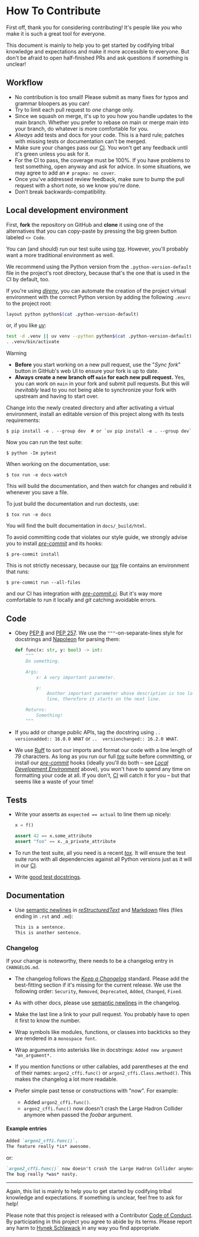 # How To Contribute

First off, thank you for considering contributing!
It's people like *you* who make it is such a great tool for everyone.

This document is mainly to help you to get started by codifying tribal knowledge and expectations and make it more accessible to everyone.
But don't be afraid to open half-finished PRs and ask questions if something is unclear!


## Workflow

- No contribution is too small!
  Please submit as many fixes for typos and grammar bloopers as you can!
- Try to limit each pull request to *one* change only.
- Since we squash on merge, it's up to you how you handle updates to the main branch.
  Whether you prefer to rebase on main or merge main into your branch, do whatever is more comfortable for you.
- *Always* add tests and docs for your code.
  This is a hard rule; patches with missing tests or documentation can't be merged.
- Make sure your changes pass our [CI].
  You won't get any feedback until it's green unless you ask for it.
- For the CI to pass, the coverage must be 100%.
  If you have problems to test something, open anyway and ask for advice.
  In some situations, we may agree to add an `# pragma: no cover`.
- Once you've addressed review feedback, make sure to bump the pull request with a short note, so we know you're done.
- Don’t break backwards-compatibility.


## Local development environment

First, **fork** the repository on GitHub and **clone** it using one of the alternatives that you can copy-paste by pressing the big green button labeled `<> Code`.

You can (and should) run our test suite using [*tox*](https://tox.wiki/).
However, you'll probably want a more traditional environment as well.

We recommend using the Python version from the `.python-version-default` file in the project's root directory, because that's the one that is used in the CI by default, too.

If you're using [*direnv*](https://direnv.net), you can automate the creation of the project virtual environment with the correct Python version by adding the following `.envrc` to the project root:

```bash
layout python python$(cat .python-version-default)
```

or, if you like [*uv*](https://github.com/astral-sh/uv):

```bash
test -d .venv || uv venv --python python$(cat .python-version-default)
. .venv/bin/activate
```

> [!WARNING]
> - **Before** you start working on a new pull request, use the "*Sync fork*" button in GitHub's web UI to ensure your fork is up to date.
> - **Always create a new branch off `main` for each new pull request.**
>   Yes, you can work on `main` in your fork and submit pull requests.
>   But this will *inevitably* lead to you not being able to synchronize your fork with upstream and having to start over.

Change into the newly created directory and after activating a virtual environment, install an editable version of this project along with its tests requirements:

```console
$ pip install -e . --group dev  # or `uv pip install -e . --group dev`
```

Now you can run the test suite:

```console
$ python -Im pytest
```

When working on the documentation, use:

```console
$ tox run -e docs-watch
```

This will build the documentation, and then watch for changes and rebuild it whenever you save a file.

To just build the documentation and run doctests, use:

```console
$ tox run -e docs
```

You will find the built documentation in `docs/_build/html`.

To avoid committing code that violates our style guide, we strongly advise you to install [*pre-commit*] and its hooks:

```console
$ pre-commit install
```

This is not strictly necessary, because our [*tox*] file contains an environment that runs:

```console
$ pre-commit run --all-files
```

and our CI has integration with [*pre-commit.ci*](https://pre-commit.ci).
But it's way more comfortable to run it locally and *git* catching avoidable errors.


## Code

- Obey [PEP 8](https://www.python.org/dev/peps/pep-0008/) and [PEP 257](https://www.python.org/dev/peps/pep-0257/).
  We use the `"""`-on-separate-lines style for docstrings and [Napoleon](https://www.sphinx-doc.org/en/master/usage/extensions/napoleon.html) for parsing them:

  ```python
  def func(x: str, y: bool) -> int:
      """
      Do something.

      Args:
          x: A very important parameter.

          y:
              Another important parameter whose description is too long for one
              line, therefore it starts on the next line.

      Returns:
          Something!
      """
  ```
- If you add or change public APIs, tag the docstring using `..  versionadded:: 16.0.0 WHAT` or `..  versionchanged:: 16.2.0 WHAT`.

- We use [Ruff](https://ruff.rs/) to sort our imports and format our code with a line length of 79 characters.
  As long as you run our full [*tox*] suite before committing, or install our [*pre-commit*] hooks (ideally you'll do both – see [*Local Development Environment*](#local-development-environment) above), you won't have to spend any time on formatting your code at all.
  If you don't, [CI] will catch it for you – but that seems like a waste of your time!


## Tests

- Write your asserts as `expected == actual` to line them up nicely:

  ```python
  x = f()

  assert 42 == x.some_attribute
  assert "foo" == x._a_private_attribute
  ```

- To run the test suite, all you need is a recent [*tox*].
  It will ensure the test suite runs with all dependencies against all Python versions just as it will in our [CI].

- Write [good test docstrings](https://jml.io/pages/test-docstrings.html).


## Documentation

- Use [semantic newlines] in [*reStructuredText*](https://www.sphinx-doc.org/en/master/usage/restructuredtext/index.html) and [Markdown](https://docs.github.com/en/get-started/writing-on-github/getting-started-with-writing-and-formatting-on-github/basic-writing-and-formatting-syntax) files (files ending in `.rst` and `.md`):

  ```rst
  This is a sentence.
  This is another sentence.
  ```


### Changelog

If your change is noteworthy, there needs to be a changelog entry in `CHANGELOG.md`.

- The changelog follows the [*Keep a Changelog*](https://keepachangelog.com/en/1.0.0/) standard.
  Please add the best-fitting section if it's missing for the current release.
  We use the following order: `Security`, `Removed`, `Deprecated`, `Added`, `Changed`, `Fixed`.
- As with other docs, please use [semantic newlines] in the changelog.
- Make the last line a link to your pull request.
  You probably have to open it first to know the number.
- Wrap symbols like modules, functions, or classes into backticks so they are rendered in a `monospace font`.
- Wrap arguments into asterisks like in docstrings:
  `Added new argument *an_argument*.`
- If you mention functions or other callables, add parentheses at the end of their names:
  `argon2_cffi.func()` or `argon2_cffi.Class.method()`.
  This makes the changelog a lot more readable.
- Prefer simple past tense or constructions with "now".
  For example:

  * Added `argon2_cffi.func()`.
  * `argon2_cffi.func()` now doesn't crash the Large Hadron Collider anymore when passed the *foobar* argument.


#### Example entries

```markdown
Added `argon2_cffi.func()`.
The feature really *is* awesome.
```

or:

```markdown
`argon2_cffi.func()` now doesn't crash the Large Hadron Collider anymore when passed the *foobar* argument.
The bug really *was* nasty.
```

---

Again, this list is mainly to help you to get started by codifying tribal knowledge and expectations.
If something is unclear, feel free to ask for help!

Please note that this project is released with a Contributor [Code of Conduct](https://github.com/hynek/argon2-cffi/blob/main/.github/CODE_OF_CONDUCT.md).
By participating in this project you agree to abide by its terms.
Please report any harm to [Hynek Schlawack] in any way you find appropriate.


[CI]: https://github.com/hynek/argon2-cffi/actions
[Hynek Schlawack]: https://hynek.me/about/
[*pre-commit*]: https://pre-commit.com/
[*tox*]: https://https://tox.wiki/
[semantic newlines]: https://rhodesmill.org/brandon/2012/one-sentence-per-line/
